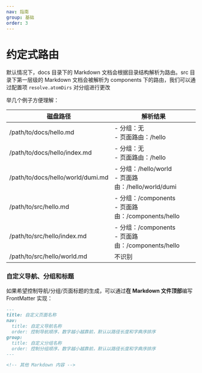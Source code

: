 ```yaml
---
nav: 指南
group: 基础
order: 3
---
```


# 约定式路由

默认情况下，docs 目录下的 Markdown 文档会根据目录结构解析为路由。src 目录下第一层级的 Markdown 文档会被解析为 components 下的路由，我们可以通过配置项 `resolve.atomDirs` 对分组进行更改

举几个例子方便理解：

| 磁盘路径 | 解析结果 |
| --- | --- |
| /path/to/docs/hello.md | - 分组：无<br>- 页面路由：/hello |
| /path/to/docs/hello/index.md |  - 分组：无<br>- 页面路由：/hello |
| /path/to/docs/hello/world/dumi.md | - 分组：/hello/world<br>- 页面路由：/hello/world/dumi |
| /path/to/src/hello.md | - 分组：/components<br>- 页面路由：/components/hello |
| /path/to/src/hello/index.md | - 分组：/components<br>- 页面路由：/components/hello |
| /path/to/src/hello/world.md | 不识别 |

### 自定义导航、分组和标题

如果希望控制导航/分组/页面标题的生成，可以通过**在 Markdown 文件顶部**编写 FrontMatter 实现：

```markdown
---
title: 自定义页面名称
nav:
  title: 自定义导航名称
  order: 控制导航顺序，数字越小越靠前，默认以路径长度和字典序排序
group:
  title: 自定义分组名称
  order: 控制分组顺序，数字越小越靠前，默认以路径长度和字典序排序
---

<!-- 其他 Markdown 内容 -->
```